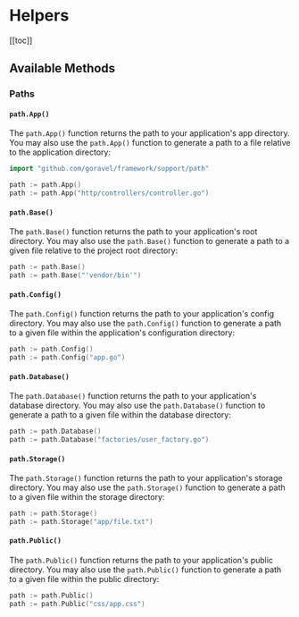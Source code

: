 # Helpers

[[toc]]

## Available Methods

### Paths

#### `path.App()`

The `path.App()` function returns the path to your application's app directory. You may also use the `path.App()` function to generate a path to a file relative to the application directory:

```go
import "github.com/goravel/framework/support/path"

path := path.App()
path := path.App("http/controllers/controller.go")
```

#### `path.Base()`

The `path.Base()` function returns the path to your application's root directory. You may also use the `path.Base()` function to generate a path to a given file relative to the project root directory:

```go
path := path.Base()
path := path.Base("'vendor/bin'")
```

#### `path.Config()`

The `path.Config()` function returns the path to your application's config directory. You may also use the `path.Config()` function to generate a path to a given file within the application's configuration directory:

```go
path := path.Config()
path := path.Config("app.go")
```

#### `path.Database()`

The `path.Database()` function returns the path to your application's database directory. You may also use the `path.Database()` function to generate a path to a given file within the database directory:

```go
path := path.Database()
path := path.Database("factories/user_factory.go")
```

#### `path.Storage()`

The `path.Storage()` function returns the path to your application's storage directory. You may also use the `path.Storage()` function to generate a path to a given file within the storage directory:

```go
path := path.Storage()
path := path.Storage("app/file.txt")
```

#### `path.Public()`

The `path.Public()` function returns the path to your application's public directory. You may also use the `path.Public()` function to generate a path to a given file within the public directory:

```go
path := path.Public()
path := path.Public("css/app.css")
```
